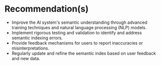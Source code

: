 # Recommendation(s)

- Improve the AI system's semantic understanding through advanced training techniques and natural language processing (NLP) models.
- Implement rigorous testing and validation to identify and address semantic indexing errors.
- Provide feedback mechanisms for users to report inaccuracies or misinterpretations.
- Regularly update and refine the semantic index based on user feedback and new data.
